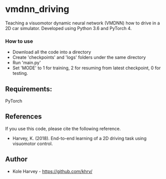 # vmdnn_driving
Teaching a visuomotor dynamic neural network (VMDNN) how to drive in a 2D car simulator.
Developed using Python 3.6 and PyTorch 4.

### How to use
- Download all the code into a directory
- Create 'checkpoints' and 'logs' folders under the same directory
- Run 'main.py'
- Set 'MODE' to 1 for training, 2 for resuming from latest checkpoint, 0 for testing.


## Requirements:
PyTorch


## References
If you use this code, please cite the following reference.
- Harvey, K. (2018). End-to-end learning of a 2D driving task using visuomotor control.


## Author

* Kole Harvey - https://github.com/khrv/

